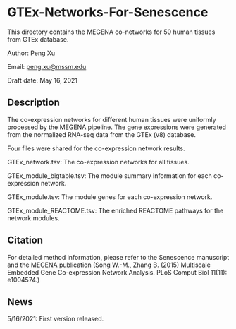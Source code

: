 # GTEx-Networks-For-Senescence

This directory contains the MEGENA co-networks for 50 human tissues from GTEx database.

Author: Peng Xu

Email: peng.xu@mssm.edu

Draft date: May 16, 2021

## Description

The co-expression networks for different human tissues were uniformly processed by the MEGENA pipeline. The gene expressions were generated from the normalized RNA-seq data from the GTEx (v8) database. 

Four files were shared for the co-expression network results.

GTEx_network.tsv: The co-expression networks for all tissues.

GTEx_module_bigtable.tsv: The module summary information for each co-expression network.

GTEx_module.tsv: The module genes for each co-expression network.

GTEx_module_REACTOME.tsv: The enriched REACTOME pathways for the network modules.

## Citation
For detailed method information, please refer to the Senescence manuscript and the MEGENA publication (Song W.-M., Zhang B. (2015) Multiscale Embedded Gene Co-expression Network Analysis. PLoS Comput Biol 11(11): e1004574.)

## News

5/16/2021: First version released.

